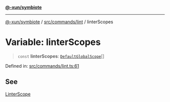 [**@-xun/symbiote**](../../../../README.md)

***

[@-xun/symbiote](../../../../README.md) / [src/commands/lint](../README.md) / linterScopes

# Variable: linterScopes

> `const` **linterScopes**: [`DefaultGlobalScope`](../../../configure/enumerations/DefaultGlobalScope.md)[]

Defined in: [src/commands/lint.ts:61](https://github.com/Xunnamius/symbiote/blob/1546ab8527a571efe54081d7614bd35a9d6e0c3c/src/commands/lint.ts#L61)

## See

[LinterScope](../../../configure/enumerations/DefaultGlobalScope.md)
